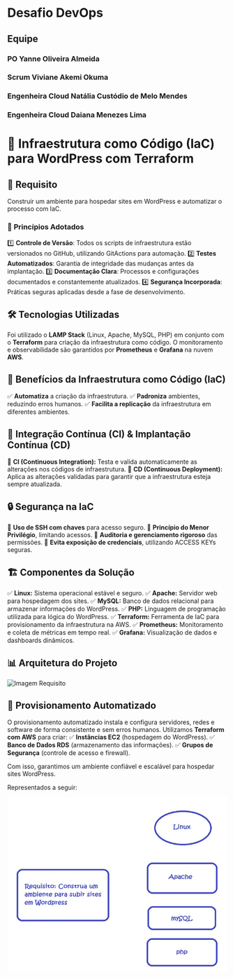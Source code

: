 # Desafio DevOps



## Equipe 

### PO Yanne Oliveira Almeida
### Scrum Viviane Akemi Okuma
### Engenheira Cloud Natália Custódio de Melo Mendes
### Engenheira Cloud Daiana Menezes Lima



# 🚀 Infraestrutura como Código (IaC) para WordPress com Terraform

## 📌 Requisito
Construir um ambiente para hospedar sites em WordPress e automatizar o processo com IaC.

### 🔹 **Princípios Adotados**
1️⃣ **Controle de Versão**: Todos os scripts de infraestrutura estão versionados no GitHub, utilizando GitActions para automação.
2️⃣ **Testes Automatizados**: Garantia de integridade das mudanças antes da implantação.
3️⃣ **Documentação Clara**: Processos e configurações documentados e constantemente atualizados.
4️⃣ **Segurança Incorporada**: Práticas seguras aplicadas desde a fase de desenvolvimento.

## 🛠️ **Tecnologias Utilizadas**
Foi utilizado o **LAMP Stack** (Linux, Apache, MySQL, PHP) em conjunto com o **Terraform** para criação da infraestrutura como código. O monitoramento e observabilidade são garantidos por **Prometheus** e **Grafana** na nuvem **AWS**.

## 🎯 **Benefícios da Infraestrutura como Código (IaC)**
✅ **Automatiza** a criação da infraestrutura.
✅ **Padroniza** ambientes, reduzindo erros humanos.
✅ **Facilita a replicação** da infraestrutura em diferentes ambientes.

## 🔄 **Integração Contínua (CI) & Implantação Contínua (CD)**
🔹 **CI (Continuous Integration):** Testa e valida automaticamente as alterações nos códigos de infraestrutura.
🔹 **CD (Continuous Deployment):** Aplica as alterações validadas para garantir que a infraestrutura esteja sempre atualizada.

## 🔒 **Segurança na IaC**
🔹 **Uso de SSH com chaves** para acesso seguro.
🔹 **Princípio do Menor Privilégio**, limitando acessos.
🔹 **Auditoria e gerenciamento rigoroso** das permissões.
🔹 **Evita exposição de credenciais**, utilizando ACCESS KEYs seguras.

## 🏗️ **Componentes da Solução**
✅ **Linux:** Sistema operacional estável e seguro.
✅ **Apache:** Servidor web para hospedagem dos sites.
✅ **MySQL:** Banco de dados relacional para armazenar informações do WordPress.
✅ **PHP:** Linguagem de programação utilizada para lógica do WordPress.
✅ **Terraform:** Ferramenta de IaC para provisionamento da infraestrutura na AWS.
✅ **Prometheus:** Monitoramento e coleta de métricas em tempo real.
✅ **Grafana:** Visualização de dados e dashboards dinâmicos.

## 📊 **Arquitetura do Projeto**
![Imagem Requisito](https://github.com/ViviAkhemi/Jorned/blob/main/MCIO/Infrastucture/ReadMe/requisito.jpg)

## 🔧 **Provisionamento Automatizado**
O provisionamento automatizado instala e configura servidores, redes e software de forma consistente e sem erros humanos. Utilizamos **Terraform com AWS** para criar:
✅ **Instâncias EC2** (hospedagem do WordPress).
✅ **Banco de Dados RDS** (armazenamento das informações).
✅ **Grupos de Segurança** (controle de acesso e firewall).

Com isso, garantimos um ambiente confiável e escalável para hospedar sites WordPress.

Representados a seguir:

![imagem requisito](https://github.com/ViviAkhemi/infrastructure/blob/master/img/requisito.jpg)



